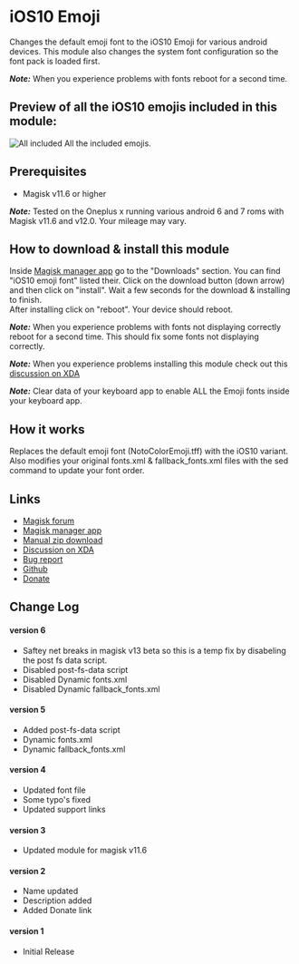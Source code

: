 # iOS10 Emoji
Changes the default emoji font to the iOS10 Emoji for various android devices.
This module also changes the system font configuration so the font pack is loaded first.

**_Note:_** When you experience problems with fonts reboot for a second time.

## Preview of all the iOS10 emojis included in this module:
![All included](http://i.imgur.com/Scr2QQq.jpg)
All the included emojis.

## Prerequisites
* Magisk v11.6 or higher

**_Note:_** Tested on the Oneplus x running various android 6 and 7 roms with Magisk v11.6 and v12.0. Your mileage may vary.

## How to download & install this module
Inside [Magisk manager app](https://play.google.com/store/apps/details?id=com.topjohnwu.magisk) go to the "Downloads" section. 
You can find "iOS10 emoji font" listed their. 
Click on the download button (down arrow) and then click on "install". 
Wait a few seconds for the download & installing to finish.  
After installing click on "reboot". Your device should reboot. 

**_Note:_** When you experience problems with fonts not displaying correctly reboot for a second time. This should fix some fonts not displaying correctly.

**_Note:_** When you experience problems installing this module check out this [discussion on XDA](https://forum.xda-developers.com/apps/magisk/magisk-ios10-emoji-font-t3596503)

**_Note:_** Clear data of your keyboard app to enable ALL the Emoji fonts inside your keyboard app.

## How it works
Replaces the default emoji font (NotoColorEmoji.tff) with the iOS10 variant. 
Also modifies your original fonts.xml & fallback_fonts.xml files with the sed command to update your font order.

## Links
* [Magisk forum](https://forum.xda-developers.com/apps/magisk/official-magisk-v7-universal-systemless-t3473445)
* [Magisk manager app](https://play.google.com/store/apps/details?id=com.topjohnwu.magisk)
* [Manual zip download](https://drive.google.com/drive/folders/0BzOEHiXH09zFTnVKNjAtZUVlR3c?usp=sharing)
* [Discussion on XDA](https://forum.xda-developers.com/apps/magisk/magisk-ios10-emoji-font-t3596503)
* [Bug report](https://github.com/Magisk-Modules-Repo/Magisk-ios10-Emoji-font/issues/new)
* [Github](https://github.com/Magisk-Modules-Repo/Magisk-ios10-Emoji-font)
* [Donate](http://paypal.me/jeanpierrewolters/5)

## Change Log 
#### version 6
* Saftey net breaks in magisk v13 beta so this is a temp fix by disabeling the post fs data script.
* Disabled  post-fs-data script
* Disabled Dynamic fonts.xml
* Disabled Dynamic fallback_fonts.xml

#### version 5
* Added  post-fs-data script
* Dynamic fonts.xml
* Dynamic fallback_fonts.xml

#### version 4
* Updated font file
* Some typo's fixed
* Updated support links

#### version 3
* Updated module for magisk v11.6

#### version 2
* Name updated
* Description added
* Added Donate link

#### version 1
* Initial Release
